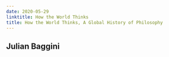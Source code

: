 ```yaml
---
date: 2020-05-29
linktitle: How the World Thinks
title: How the World Thinks, A Global History of Philosophy
---
```


## Julian Baggini

